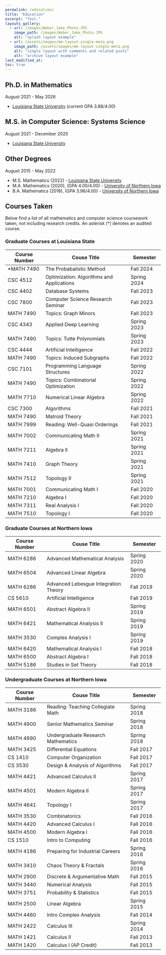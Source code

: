 ```yaml
---
permalink: /education/
title: "Education"
excerpt: "Test."
layouts_gallery:
  - url: /images/Weber_Jake_Photo.JPG
    image_path: /images/Weber_Jake_Photo.JPG
    alt: "splash layout example"
  - url: /assets/images/mm-layout-single-meta.png
    image_path: /assets/images/mm-layout-single-meta.png
    alt: "single layout with comments and related posts"
    alt: "archive layout example"
last_modified_at: 
toc: true
---
```


<!-- Example of how to put in a photo... -->
<!-- {% include gallery id="layouts_gallery" caption="Examples of included layouts `splash`, `single`, and `archive`." %} -->

## Ph.D. in Mathematics

<i class="fa fa-calendar fa-fw w3-margin-right"></i> August 2021 - May 2026
- [Louisiana State University](https://www.math.lsu.edu) (current GPA 3.88/4.00)

## M.S. in Computer Science: Systems Science
<i class="fa fa-calendar fa-fw w3-margin-right"></i> August 2021 - December 2025
- [Louisiana State University](https://www.lsu.edu/eng/cse/index.php)

## Other Degrees
<i class="fa fa-calendar fa-fw w3-margin-right"></i> August 2015 - May 2022
- M.S. Mathematics (2022) - [Louisiana State University](https://www.math.lsu.edu)
- M.A. Mathematics (2020), (GPA 4.00/4.00) - [University of Northern Iowa](https://chas.uni.edu/math)
- B.A. Mathematics (2018), (GPA 3.96/4.00) - [University of Northern Iowa](https://chas.uni.edu/math)

## Courses Taken

Below find a list of all mathematics and computer science coursework taken, not including research credits. An asterisk (*) denotes an audited course.





### Graduate Courses at Louisiana State

| Course Number | Couse Title  | Semester |    
| -----------   | -----------  | ---------|
|  *MATH 7490  | The Probabalistic Method               | Fall 2024 |
|  CSC 4512  | Optimization: Algorithms and Applications | Spring 2024 |
|  CSC 4402  | Database Systems                       | Fall 2023 |
|  CSC 7800  | Computer Science Research Seminar      | Fall 2023 |
|  MATH 7490 | Topics: Graph Minors                    | Fall 2023 |
|  CSC 4343  | Applied Deep Learning                  | Spring 2023 |
|  MATH 7490 | Topics: Tutte Polynomials               | Spring 2023 |
|  CSC 4444  | Artificial Intelligence                | Fall 2022 |
|  MATH 7490 | Topics: Induced Subgraphs               | Fall 2022 |
|  CSC 7101  | Programming Language Structures        | Spring 2022 |
|  MATH 7490 | Topics: Combinatorial Optimization      | Spring 2022 |
|  MATH 7710 | Numerical Linear Algebra                | Spring 2022 |
|  CSC 7300  | Algorithms                             | Fall 2021 |
|  MATH 7490 | Matroid Theory                          | Fall 2021 |
|  MATH 7999 | Reading: Well-Quasi Orderings           | Fall 2021 |
|  MATH 7002 | Communicating Math II                   | Spring 2021 |
|  MATH 7211 | Algebra II                              | Spring 2021 |
|  MATH 7410 | Graph Theory                            | Spring 2021 |
|  MATH 7512 | Topology II                             | Spring 2021 |
|  MATH 7001 | Communicating Math I                    | Fall 2020 |
|  MATH 7210 | Algebra I                               | Fall 2020 |
|  MATH 7311 | Real Analysis I                         | Fall 2020 |
|  MATH 7510 | Topology I                              | Fall 2020 |

### Graduate Courses at Northern Iowa

| Course Number | Couse Title  | Semester |    
| -----------   | -----------  | ---------| 
| MATH 6286 | Advanced Mathematical Analysis          | Spring 2020 |
| MATH 6504 | Advanced Linear Algebra                 | Spring 2020 |
| MATH 6286 | Advanced Lebesgue Integration Theory    | Fall 2019 |
| CS 5610   | Artificial Intelligence                | Fall 2019 |
| MATH 6501 | Abstract Algebra II                     | Spring 2019 |
| MATH 6421 | Mathematical Analysis II                | Spring 2019 |
| MATH 3530 | Complex Analysis I                      | Spring 2019 |
| MATH 6420 | Mathematical Analysis I                 | Fall 2018 |
| MATH 6500 | Abstract Algebra I                      | Fall 2018 |
| MATH 5186 | Studies in Set Theory                   | Fall 2018 |


### Undergraduate Courses at Northern Iowa

| Course Number | Couse Title  | Semester |    
| -----------   | -----------  | ---------|
| MATH 3186 | Reading: Teaching Collegiate Math       | Spring 2018 |
| MATH 4900 | Senior Mathematics Seminar              | Spring 2018 |
| MATH 4990 | Undergraduate Research Mathematics      | Spring 2018 |
| MATH 3425 | Differential Equations                  | Fall 2017 |
| CS 1410   | Computer Organization                  | Fall 2017 |
| CS 3530   | Design & Analysis of Algorithms        | Fall 2017 |
| MATH 4421 | Advanced Calculus II                    | Spring 2017 |
| MATH 4501 | Modern Algebra II                       | Spring 2017 |
| MATH 4641 | Topology I                              | Spring 2017 |
| MATH 3530 | Combinatorics                           | Fall 2016 |
| MATH 4420 | Advanced Calculus I                     | Fall 2016 |
| MATH 4500 | Modern Algebra I                        | Fall 2016 |
| CS 1510   | Intro to Computing                     | Fall 2016 |
| MATH 4186 | Preparing for Industrial Careers        | Spring 2016 |
| MATH 3410 | Chaos Theory & Fractals                 | Spring 2016 |
| MATH 2900 | Discrete & Argumentative Math           | Fall 2015 |
| MATH 3440 | Numerical Analysis                      | Fall 2015 |
| MATH 3751 | Probability & Statistics                | Fall 2015 |
| MATH 2500 | Linear Algebra                          | Spring 2015 |
| MATH 4460 | Intro Complex Analysis                  | Fall 2014 |
| MATH 2422 | Calculus III                            | Spring 2014 |
| MATH 1421 | Calculus II                             | Fall 2013 |
| MATH 1420 | Calculus I (AP Credit)                  | Fall 2013 |










